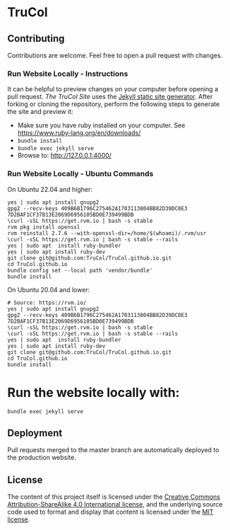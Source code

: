 # TruCol


## Contributing

Contributions are welcome. Feel free to open a pull request with changes.

### Run Website Locally - Instructions

It can be helpful to preview changes on your computer before opening a pull request. *The TruCol Site* uses the [Jekyll static site generator](http://jekyllrb.com/). After forking or cloning the repository, perform the following steps to generate the site and preview it:

- Make sure you have ruby installed on your computer. See https://www.ruby-lang.org/en/downloads/
- `bundle install`
- `bundle exec jekyll serve`
- Browse to: http://127.0.0.1:4000/

### Run Website Locally - Ubuntu Commands
On Ubuntu 22.04 and higher:
```
yes | sudo apt install gnupg2
gpg2 --recv-keys 409B6B1796C275462A1703113804BB82D39DC0E3 7D2BAF1CF37B13E2069D6956105BD0E739499BDB
\curl -sSL https://get.rvm.io | bash -s stable
rvm pkg install openssl
rvm reinstall 2.7.6 --with-openssl-dir=/home/$(whoami)/.rvm/usr
\curl -sSL https://get.rvm.io | bash -s stable --rails
yes | sudo apt  install ruby-bundler
yes | sudo apt install ruby-dev
git clone git@github.com:TruCol/TruCol.github.io.git
cd TruCol.github.io
bundle config set --local path 'vendor/bundle'
bundle install
```


On Ubuntu 20.04 and lower:
```
# Source: https://rvm.io/
yes | sudo apt install gnupg2
gpg2 --recv-keys 409B6B1796C275462A1703113804BB82D39DC0E3 7D2BAF1CF37B13E2069D6956105BD0E739499BDB
\curl -sSL https://get.rvm.io | bash -s stable
\curl -sSL https://get.rvm.io | bash -s stable --rails
yes | sudo apt  install ruby-bundler
yes | sudo apt install ruby-dev
git clone git@github.com:TruCol/TruCol.github.io.git
cd TruCol.github.io
bundle install
```
# Run the website locally with:
```
bundle exec jekyll serve
```

## Deployment

Pull requests merged to the master branch are automatically deployed to the production website.

## License

The content of this project itself is licensed under the [Creative Commons Attribution-ShareAlike 4.0 International license](https://creativecommons.org/licenses/by-sa/4.0/), and the underlying source code used to format and display that content is licensed under the [MIT license](LICENSE.txt).
